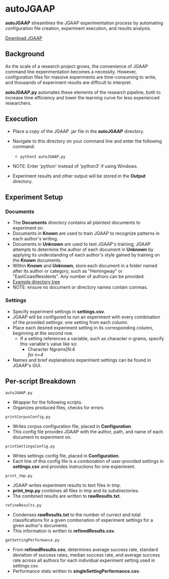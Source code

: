 # autoJGAAP
**autoJGAAP** streamlines the JGAAP experimentation process by automating configuration file creation, experiment execution, and results analysis.

[Download JGAAP](https://github.com/evllabs/JGAAP/releases) 

## Background

As the scale of a research project grows, the convenience of JGAAP command line experimentation becomes a necessity. However, configuration files for massive experiments are time-consuming to write, and thousands of experiment results are difficult to interpret.

**autoJGAAP.py** automates these elements of the research pipeline, both to increase time efficiency and lower the learning curve for less experienced researchers.

## Execution

* Place a copy of the JGAAP .jar file in the **autoJGAAP** directory. 
* Navigate to this directory on your command line and enter the following command:

  * ```python3 autoJGAAP.py```

* NOTE: Enter 'python' instead of 'python3' if using Windows.
* Experiment results and other output will be stored in the **Output** directory. 

## Experiment Setup

### Documents
* The **Documents** directory contains all plaintext documents to experiment on.
* Documents in **Known** are used to train JGAAP to recognize patterns in each author's writing. 
* Documents in **Unknown** are used to test JGAAP's training; JGAAP attempts to determine the author of each document in **Unknown** by applying its understanding of each author's style gained by training on the **Known** documents. 
* Within **Known** and **Unknown**, store each document in a folder named after its author or category, such as "Hemingway" or "EastCoastResidents". Any number of authors can be provided.
* [Example directory tree](/example.jpg)
* NOTE: ensure no document or directory names contain commas.

### Settings
* Specify experiment settings in **settings.csv**.
* JGAAP will be configured to run an experiment with every combination of the provided settings: one setting from each column.
* Place each desired experiment setting in its corresponding column, beginning at the second row. 
  * If a setting references a variable, such as character n-grams, specify this variable's value like so:
    * Character Ngrams|N:4  
    *for n=4*
* Names and brief explanations experiment settings can be found in JGAAP's GUI.

## Per-script Breakdown

```autoJGAAP.py```

* Wrapper for the following scripts.
* Organizes produced files, checks for errors

```printCorpusConfig.py```

* Writes corpus configuration file, placed in **Configuration**.
* This config file provides JGAAP with the author, path, and name of each document to experiment on.

```printSettingsConfig.py```

* Writes settings config file, placed in **Configuration**.
* Each line of this config file is a combonation of user-provided settings in **settings.csv** and provides instructions for one experiment.

```print_tmp.py```

* JGAAP writes experiment results to text files in tmp. 
* **print_tmp.py** combines all files in tmp and its subdirectories.
* The combined results are written to **rawResults.txt**.

```refineResults.py```

* Condenses **rawResults.txt** to the number of currect and total classifications for a given combonation of experiment settings for a given author's documents. 
* This information is written to **refinedResults.csv**.

```getSettingPerformance.py```

* From **refinedResults.csv**, determines average success rate, standard deviation of success rates, median success rate, and average success rate across all authors for each individual experiment setting used in settings.csv. 
* Performance stats written to **singleSettingPerformance.csv**.




